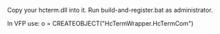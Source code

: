 Copy your hcterm.dll into it.
Run build-and-register.bat as administrator.

In VFP use:
o = CREATEOBJECT("HcTermWrapper.HcTermCom")
